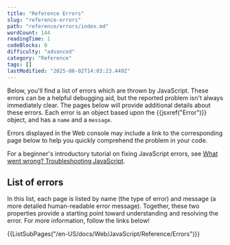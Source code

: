 ```yaml
---
title: "Reference Errors"
slug: "reference-errors"
path: "reference/errors/index.md"
wordCount: 144
readingTime: 1
codeBlocks: 0
difficulty: "advanced"
category: "Reference"
tags: []
lastModified: "2025-08-02T14:03:23.449Z"
---
```



Below, you'll find a list of errors which are thrown by JavaScript. These errors can be a helpful debugging aid, but the reported problem isn't always immediately clear. The pages below will provide additional details about these errors. Each error is an object based upon the {{jsxref("Error")}} object, and has a `name` and a `message`.

Errors displayed in the Web console may include a link to the corresponding page below to help you quickly comprehend the problem in your code.

For a beginner's introductory tutorial on fixing JavaScript errors, see [What went wrong? Troubleshooting JavaScript](/en-US/docs/Learn_web_development/Core/Scripting/What_went_wrong).

## List of errors

In this list, each page is listed by name (the type of error) and message (a more detailed human-readable error message). Together, these two properties provide a starting point toward understanding and resolving the error. For more information, follow the links below!

{{ListSubPages("/en-US/docs/Web/JavaScript/Reference/Errors")}}
